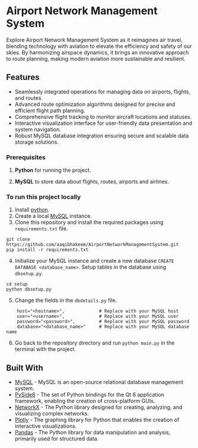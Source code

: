# Airport Network Management System 
Explore Airport Network Management System as it reimagines air travel, blending technology with aviation to elevate the efficiency and safety of our skies. By harmonizing airspace dynamics, it brings an innovative approach to route planning, making modern aviation more sustainable and resilient.

## Features
* Seamlessly integrated operations for managing data on airports, flights, and routes.
* Advanced route optimization algorithms designed for precise and efficient flight path planning.
* Comprehensive flight tracking to monitor aircraft locations and statuses.
* Interactive visualization interface for user-friendly data presentation and system navigation.
* Robust MySQL database integration ensuring secure and scalable data storage solutions.


### Prerequisites

1. **Python** for running the project. 

2. **MySQL** to store data about flights, routes, airports and airlines.


### To run this project locally
1. Install [python](https://www.python.org/downloads/).
2. Create a local [MySQL](https://dev.mysql.com/downloads/workbench/) instance.
3. Clone this repository and install the required packages using `requirements.txt` file.

```
git clone https://github.com/aaqibhakeem/AirportNetworkManagementSystem.git
pip install -r requirements.txt
```

4. Initialize your MySQL instance and create a new database `CREATE DATABASE <database_name>`. Setup tables in the database using `dbsetup.py`.

```
cd setup
python dbsetup.py
```

5. Change the fields in the `dbdetails.py` file.
```
    host="<hostname>",             # Replace with your MySQL host
    user="<username>",             # Replace with your MySQL user
    password="<password>",         # Replace with your MySQL password
    database="<database_name>"     # Replace with your MySQL database name
```

6. Go back to the repository directory and run `python main.py` in the terminal with the project.  


## Built With

- [MySQL](https://www.mysql.com/) - MySQL is an open-source relational database management system.
- [PySide6](https://doc.qt.io/qtforpython-6/) - The set of Python bindings for the Qt 6 application framework, enabling the creation of cross-platform GUIs.
- [NetworkX](https://networkx.org/) - The Python library designed for creating, analyzing, and visualizing complex networks.
- [Plotly](https://plotly.com/) - The graphing library for Python that enables the creation of interactive visualizations.
- [Pandas](https://pandas.pydata.org/) - The Python library for data manipulation and analysis, primarily used for structured data.
